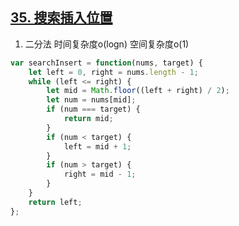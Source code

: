 ## [35. 搜索插入位置](https://leetcode.cn/problems/search-insert-position/)

1. 二分法 时间复杂度o(logn) 空间复杂度o(1)
```ts
var searchInsert = function(nums, target) {
    let left = 0, right = nums.length - 1;
    while (left <= right) {
        let mid = Math.floor((left + right) / 2);
        let num = nums[mid];
        if (num === target) {
            return mid;
        }
        if (num < target) {
            left = mid + 1;
        }
        if (num > target) {
            right = mid - 1;
        }
    }
    return left;
};
```